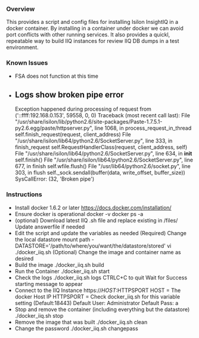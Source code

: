 ### Overview
This provides a script and config files for installing Isilon InsightIQ in a docker container. By installing in a container under docker we can avoid port conflicts with other running services. It also provides a quickl, repeatable way to build IIQ instances for review IIQ DB dumps in a test environment.

### Known Issues
- FSA does not function at this time
- Logs show broken pipe error
	----------------------------------------
	Exception happened during processing of request from ('::ffff:192.168.0.153', 59558, 0, 0)
	Traceback (most recent call last):
	  File "/usr/share/isilon/lib/python2.6/site-packages/Paste-1.7.5.1-py2.6.egg/paste/httpserver.py", line 1068, in process_request_in_thread
	    self.finish_request(request, client_address)
	  File "/usr/share/isilon/lib64/python2.6/SocketServer.py", line 333, in finish_request
	    self.RequestHandlerClass(request, client_address, self)
	  File "/usr/share/isilon/lib64/python2.6/SocketServer.py", line 634, in __init__
	    self.finish()
	  File "/usr/share/isilon/lib64/python2.6/SocketServer.py", line 677, in finish
	    self.wfile.flush()
	  File "/usr/lib64/python2.6/socket.py", line 303, in flush
	    self._sock.sendall(buffer(data, write_offset, buffer_size))
	SysCallError: (32, 'Broken pipe')

### Instructions
- Install docker 1.6.2 or later
	https://docs.docker.com/installation/
- Ensure docker is operational
	docker -v
	docker ps -a
- (optional) Download latest IIQ .sh file and replace existing in /files/
	Update answerfile if needed
- Edit the script and update the variables as needed
	(Required) Change the local datastore mount path - DATASTORE='/path/to/where/you/want/the/datastore/stored'
	vi ./docker_iiq.sh
	(Optional) Change the image and container name as desired
- Build the image
	 ./docker_iiq.sh build
- Run the Container
	./docker_iiq.sh start
- Check the logs
	./docker_iiq.sh logs
	CTRLC+C to quit
	Wait for Success starting message to appear
- Connect to the IIQ Instance
	https://$HOST:$HTTPSPORT
	HOST = The docker Host IP
	HTTPSPORT = Check docker_iiq.sh for this variable setting (Default:18443)
	Default User: Administrator
	Default Pass: a
- Stop and remove the container (including everything but the datastore)
	./docker_iiq.sh stop
- Remove the image that was built
	./docker_iiq.sh clean
- Change the password
	./docker_iiq.sh changepass
